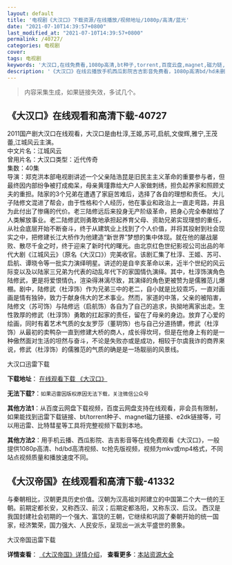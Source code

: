 ```yaml
---
layout: default
title: '电视剧《大汉口》下载资源/在线播放/视频地址/1080p/高清/蓝光'
date: "2021-07-10T14:39:57+0800"
last_modified_at: "2021-07-10T14:39:57+0800"
permalink: /40727/
categories: 电视剧
cover:
tags: 电视剧
keywords: '大汉口,在线免费看,1080p高清,bt种子,torrent,百度云盘,magnet,磁力链,迅雷下载资源'
description: '《大汉口》在线云播放手机西瓜影院吉吉影音免费看，1080p高清bd/hd未删减完整版和tc抢先枪版，mkv/mp4格式，附带bt/torrent种子、magnet/磁力链、百度云盘、网盘资源迅雷下载链接'
---
```


>内容采集生成，如果链接失效，多试几个。


## 《大汉口》在线观看和高清下载-40727

2011国产剧大汉口在线观看，大汉口是由杜淳,王姬,苏可,启航,文俊辉,雅宁,王茂蕾,江城风云主演。<br />中文片名：江城风云<br />曾用片名：大汉口类型：近代传奇<br />集数：40集<br />导演：郑克洪本部电视剧讲述一个父亲陆浩昆是旧民主主义革命的重要参与者，但最终因内部纷争被打成痴呆，母亲黄瑾靠给大户人家做刺绣，担负起养家和照顾丈夫的重担。陆家的3个兄弟在遭遇了家庭苦难后，选择了各自的理想和责任。 大儿子陆修文混进了帮会，由于性格和个人经历，他在事业和政治上一直走弯路，并且为此付出了惨痛的代价。老三陆修远后来投身无产阶级革命，把身心完全奉献给了人类解放事业。老二陆修武则勇敢地承担起养育父母、资助兄弟实现理想的重任，从社会底层开始不断奋斗，终于从建筑业上找到了个人价值，并将其投射到社会现实之中，把修建长江大桥作为他建造&ldquo;新世界&rdquo;梦想的集中体现。就在他的屡战屡败、散尽千金之时，终于迎来了新时代的曙光。由北京红色世纪影视公司出品的年代大剧《江城风云》（原名《大汉口》）完美收官。该剧汇集了杜淳、王姬、苏可、启航、谭晓令等一批实力演绎明星。讲述的是自辛亥革命以来，近半个世纪的风云际变以及以陆家三兄弟为代表的动乱年代下的家国情仇演绎。其中，杜淳饰演角色陆修武，更是将爱恨情仇，渲染得淋漓尽致，其演绎的角色更被赞为是儒雅范儿爆棚。剧中，陆修武（杜淳饰）作为兄弟三中的老二，自小就是比较乖巧，一直对画画是情有独钟，致力于献身伟大的艺术事业。然而，家道的中落，父亲的被陷害，陆修文（苏可饰）与陆修远（启航饰）各自为了自己的追求，执拗地离家出走。生性敦厚的修武（杜淳饰）勇敢的扛起家的责任，留在了母亲的身边。放弃了心爱的绘画，同时有着艺术气质的女友罗莎（董玥饰）也与自己分道扬镳，修武（杜淳饰）从最初的卖鸭杂一直到修建大桥的商人，成长得坎坷，但是在他身上有的是一种傲然面对生活的坦然与奋斗，不论是失败亦或是成功，相较于尔虞我诈的商界来说，修武（杜淳饰）的儒雅范的气质的确是是一场靓丽的风景线。


大汉口迅雷下载

**下载地址**： [在线观看下载 《大汉口》](https://www.993dy.com//vod-detail-id-11612.html) 


**无法下载?**：`如果迅雷因版权原因无法下载，关注微信公众号 `

**其他方法1**：从百度云网盘下载视频，百度云网盘支持在线观看，非会员有限制，如果能找到迅雷下载链接、bt/torrent种子、magnet磁力链接、e2dk链接等，可以用迅雷、比特彗星等工具将完整视频下载到本地。

**其他方法2**：用手机云播、西瓜影院、吉吉影音等在线免费观看《大汉口》，一般提供1080p高清、hd/bd高清视频、tc抢先版视频，视频为mkv或mp4格式，不同站点视频质量和播放速度不同。


## 《大汉帝国》在线观看和高清下载-41332

与秦朝相比，汉朝更具历史价值。汉朝为汉高祖刘邦建立的中国第二个大一统的王朝。前期定都长安，又称西汉、前汉；后期定都洛阳，又称东汉、后汉。 西汉是我国封建社会初期的一个强大、富饶的王朝，它继续和巩固了秦朝开始的统一国家，经济繁荣，国力强大、人民安乐，呈现出一派太平盛世的景象。


大汉帝国迅雷下载

**详情查看**： [《大汉帝国》详情介绍](/movie/41332/)， **查看更多**：[本站资源大全](/movie/t/all/)

